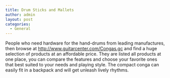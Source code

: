 ```yaml
---
title: Drum Sticks and Mallets
author: admin
layout: post
categories:
  - General
---
```

People who need hardware for the  hand-drums from leading manufactures, then browse at <a href="http://www.guitarcenter.com/Congas.gc">http://www.guitarcenter.com/Congas.gc</a> and find a huge selection of products at an affordable price. They are listed all products at one place, you can compare the features and choose your favorite ones that best suited to your needs and playing style. The compact conga can easily fit in a backpack and will get unleash lively rhythms.
